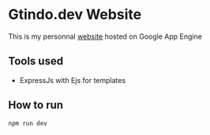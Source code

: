 # Gtindo.dev Website

This is my personnal [website](https://gtindo.dev) hosted on Google App Engine

## Tools used

- ExpressJs with Ejs for templates

## How to run

```shell
npm run dev
```